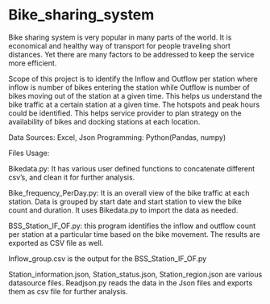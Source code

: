 # Bike_sharing_system

Bike sharing system is very popular in many parts of the world. It is economical and healthy way of transport for people traveling short distances. 
Yet there are many factors to be addressed to keep the service more efficient. 

Scope of this project is to identify the Inflow and Outflow per station where inflow is number of bikes entering the station while Outflow is number of bikes moving out of the station at a given time. 
This helps us understand the bike traffic at a certain station at a given time. The hotspots and peak hours could be identified.
This helps service provider to plan strategy on the availability of bikes and docking stations at each location.

Data Sources: Excel, Json 
Programming: Python(Pandas, numpy)

Files Usage:

Bikedata.py: It has various user defined functions to concatenate different csv’s, and clean it for further analysis. 

Bike_frequency_PerDay.py: It is an overall view of the bike traffic at each station. Data is grouped by start date and start station to view the bike count and duration. It uses Bikedata.py to import the data as needed.

BSS_Station_IF_OF.py: this program identifies the inflow and outflow count per station at a particular time based on the bike movement. The results are exported as CSV file as well.

Inflow_group.csv is the output for the BSS_Station_IF_OF.py

Station_information.json, Station_status.json, Station_region.json are various datasource files. Readjson.py reads the data in the Json files and exports them as csv file for further analysis.
 

